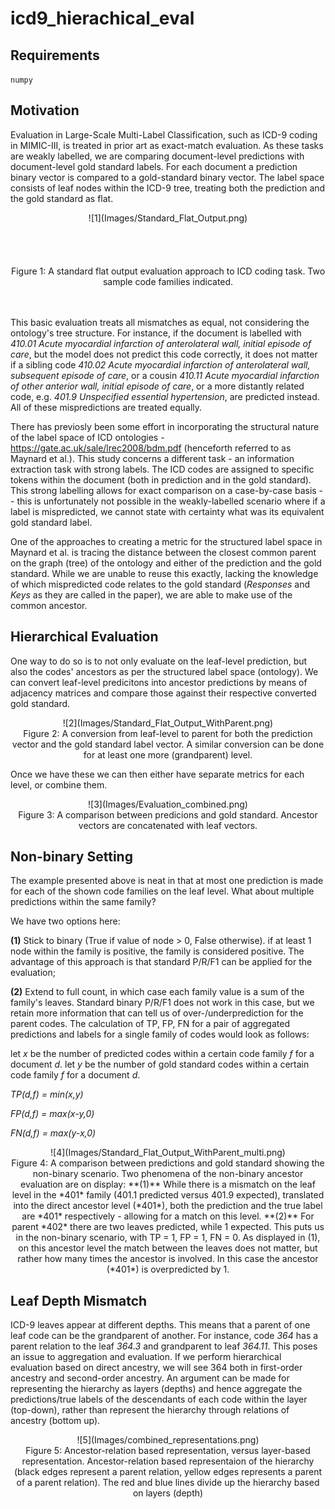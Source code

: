 # icd9_hierachical_eval

## Requirements

``numpy``

## Motivation
Evaluation in Large-Scale Multi-Label Classification, such as ICD-9 coding in MIMIC-III, is treated in prior art as exact-match evaluation. As these tasks are weakly labelled, we are comparing document-level predictions with document-level gold standard labels. For each document a prediction binary vector is compared to a gold-standard binary vector. The label space consists of leaf nodes within the ICD-9 tree, treating both the prediction and the gold standard as flat. 

<center>![1](Images/Standard_Flat_Output.png)</center>
<br><br>
<br><br>
<center>Figure 1: A standard flat output evaluation approach to ICD coding task. Two sample code families indicated.</center>
<br><br>

This basic evaluation treats all mismatches as equal, not considering the ontology's tree structure. For instance, if the document is labelled with *410.01	Acute myocardial infarction of anterolateral wall, initial episode of care*, but the model does not predict this code correctly, it does not matter if a sibling code *410.02 Acute myocardial infarction of anterolateral wall, subsequent episode of care*, or a cousin *410.11 Acute myocardial infarction of other anterior wall, initial episode of care*, or a more distantly related code, e.g. *401.9 Unspecified essential hypertension*, are predicted instead. All of these mispredictions are treated equally.

There has previosly been some effort in incorporating the structural nature of the label space of ICD ontologies - https://gate.ac.uk/sale/lrec2008/bdm.pdf (henceforth referred to as Maynard et al.). This study concerns a different task - an information extraction task with strong labels. The ICD codes are assigned to specific tokens within the document (both in prediction and in the gold standard). This strong labelling allows for exact comparison on a case-by-case basis -- this is unfortunately not possible in the weakly-labelled scenario where if a label is mispredicted, we cannot state with certainty what was its equivalent gold standard label.

One of the approaches to creating a metric for the structured label space in Maynard et al. is tracing the distance between the closest common parent on the graph (tree) of the ontology and either of the prediction and the gold standard. While we are unable to reuse this exactly, lacking the knowledge of which mispredicted code relates to the gold standard (*Responses* and *Keys* as they are called in the paper), we are able to make use of the common ancestor. 

## Hierarchical Evaluation
One way to do so is to not only evaluate on the leaf-level prediction, but also the codes' ancestors as per the structured label space (ontology). We can convert leaf-level predicitons into ancestor predictions by means of adjacency matrices and compare those against their respective converted gold standard.

<center>![2](Images/Standard_Flat_Output_WithParent.png)</center>

<center>Figure 2: A conversion from leaf-level to parent for both the prediction vector and the gold standard label vector. A similar conversion can be done for at least one more (grandparent) level.</center>

Once we have these we can then either have separate metrics for each level, or combine them.

<center>![3](Images/Evaluation_combined.png)</center>

<center>Figure 3: A comparison between predicions and gold standard. Ancestor vectors are concatenated with leaf vectors.</center>

## Non-binary Setting
The example presented above is neat in that at most one prediction is made for each of the shown code families on the leaf level. What about multiple predictions within the same family?

We have two options here:

**(1)** Stick to binary (True if value of node > 0, False otherwise). if at least 1 node within the family is positive, the family is considered positive. The advantage of this approach is that standard P/R/F1 can be applied for the evaluation;

**(2)** Extend to full count, in which case each family value is a sum of the family's leaves. Standard binary P/R/F1 does not work in this case, but we retain more information that can tell us of over-/underprediction for the parent codes. The calculation of TP, FP, FN for a pair of aggregated predictions and labels for a single family of codes would look as follows:

let *x* be the number of predicted codes within a certain code family *f* for a document *d*.
let *y* be the number of gold standard codes within a certain code family *f* for a document *d*.

*TP(d,f) = min(x,y)*

*FP(d,f) = max(x-y,0)*

*FN(d,f) = max(y-x,0)*

<center>![4](Images/Standard_Flat_Output_WithParent_multi.png)</center>

<center>Figure 4: A comparison between predictions and gold standard showing the non-binary scenario. Two phenomena of the non-binary ancestor evaluation are on display: **(1)** While there is a mismatch on the leaf level in the *401* family (401.1 predicted versus 401.9 expected), translated into the direct ancestor level (*401*), both the prediction and the true label are *401* respectively - allowing for a match on this level. **(2)** For parent *402* there are two leaves predicted, while 1 expected. This puts us in the non-binary scenario, with TP = 1, FP = 1, FN = 0. As displayed in (1), on this ancestor level the match between the leaves does not matter, but rather how many times the ancestor is involved. In this case the ancestor (*401*) is overpredicted by 1.</center>

## Leaf Depth Mismatch

ICD-9 leaves appear at different depths. This means that a parent of one leaf code can be the grandparent of another. For instance, code *364* has a parent relation to the leaf *364.3* and grandparent to leaf *364.11*. This poses an issue to aggregation and evaluation. If we perform hierarchical evaluation based on direct ancestry, we will see 364 both in first-order ancestry and second-order ancestry. An argument can be made for representing the hierarchy as layers (depths) and hence aggregate the predictions/true labels of the descendants of each code within the layer (top-down), rather than represent the hierarchy through relations of ancestry (bottom up).
<center>![5](Images/combined_representations.png)</center>
<center>Figure 5: Ancestor-relation based representation, versus layer-based representation. Ancestor-relation based representaion of the hierarchy (black edges represent a parent relation, yellow edges represents a parent of a parent relation). The red and blue lines divide up the hierarchy based on layers (depth)</center>